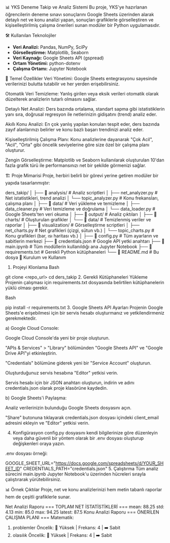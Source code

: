 📊 YKS Deneme Takip ve Analiz Sistemi
Bu proje, YKS'ye hazırlanan öğrencilerin deneme sınavı sonuçlarını Google Sheets üzerinden alarak detaylı net ve konu analizi yapan, sonuçları grafiklerle görselleştiren ve kişiselleştirilmiş çalışma önerileri sunan modüler bir Python uygulamasıdır.

🛠️ Kullanılan Teknolojiler
- **Veri Analizi:** Pandas, NumPy, SciPy
- **Görselleştirme:** Matplotlib, Seaborn
- **Veri Kaynağı:** Google Sheets API (gspread)
- **Ortam Yönetimi:** python-dotenv
- **Çalışma Ortamı:** Jupyter Notebook

🎯 Temel Özellikler
Veri Yönetimi: Google Sheets entegrasyonu sayesinde verilerinizi bulutta tutabilir ve her yerden erişebilirsiniz.

Otomatik Veri Temizleme: Yanlış girilen veya eksik verileri otomatik olarak düzelterek analizlerin tutarlı olmasını sağlar.

Detaylı Net Analizi: Ders bazında ortalama, standart sapma gibi istatistiklerin yanı sıra, doğrusal regresyon ile netlerinizin gidişatını (trend) analiz eder.

Akıllı Konu Analizi: En çok yanlış yapılan konuları tespit eder, ders bazında zayıf alanlarınızı belirler ve konu bazlı başarı trendinizi analiz eder.

Kişiselleştirilmiş Çalışma Planı: Konu analizlerine dayanarak "Çok Acil", "Acil", "Orta" gibi öncelik seviyelerine göre size özel bir çalışma planı oluşturur.

Zengin Görselleştirme: Matplotlib ve Seaborn kullanılarak oluşturulan 10'dan fazla grafik türü ile performansınızı net bir şekilde görmenizi sağlar.

🏗️ Proje Mimarisi
Proje, herbiri belirli bir görevi yerine getiren modüler bir yapıda tasarlanmıştır:

ders_takip/
│
├── 📂 analysis/             # Analiz scriptleri
│   ├── net_analyzer.py      # Net istatistikleri, trend analizi
│   └── topic_analyzer.py    # Konu frekansları, çalışma planı
│
├── 📂 data/                 # Veri yükleme ve temizleme
│   ├── data_cleaner.py      # Veri temizleme ve doğrulama
│   └── data_loader.py       # Google Sheets'ten veri okuma
│
├── 📂 output/                # Analiz çıktıları
│   ├── 📂 charts/             # Oluşturulan grafikler
│   └── 📂 data/               # Temizlenmiş veriler ve raporlar
│
├── 📂 visualization/         # Görselleştirme scriptleri
│   ├── net_charts.py        # Net grafikleri (çizgi, sütun vb.)
│   └── topic_charts.py      # Konu grafikleri (bar, ısı haritası vb.)
│
├── 📜 config.py              # Tüm ayarların ve sabitlerin merkezi
├── 📜 credentials.json      # Google API yetki anahtarı
├── 📜 main.ipynb             # Tüm modüllerin kullanıldığı ana Jupyter Notebook
├── 📜 requirements.txt       # Gerekli Python kütüphaneleri
└── 📜 README.md              # Bu dosya
🚀 Kurulum ve Kullanım
1. Projeyi Klonlama
Bash

git clone <repo_url>
cd ders_takip
2. Gerekli Kütüphaneleri Yükleme
Projenin çalışması için requirements.txt dosyasında belirtilen kütüphanelerin yüklü olması gerekir.

Bash

pip install -r requirements.txt
3. Google Sheets API Ayarları
Projenin Google Sheets'e erişebilmesi için bir servis hesabı oluşturmanız ve yetkilendirmeniz gerekmektedir.

a) Google Cloud Console:

Google Cloud Console'da yeni bir proje oluşturun.

"APIs & Services" > "Library" bölümünden "Google Sheets API" ve "Google Drive API"yi etkinleştirin.

"Credentials" bölümüne giderek yeni bir "Service Account" oluşturun.

Oluşturduğunuz servis hesabına "Editor" yetkisi verin.

Servis hesabı için bir JSON anahtarı oluşturun, indirin ve adını credentials.json olarak proje klasörüne kaydedin.

b) Google Sheets'i Paylaşma:

Analiz verilerinizin bulunduğu Google Sheets dosyasını açın.

"Share" butonuna tıklayarak credentials.json dosyası içindeki client_email adresini ekleyin ve "Editor" yetkisi verin.

4. Konfigürasyon
config.py dosyasını kendi bilgilerinize göre düzenleyin veya daha güvenli bir yöntem olarak bir .env dosyası oluşturup değişkenleri oraya yazın.

.env dosyası örneği:

GOOGLE_SHEET_URL="https://docs.google.com/spreadsheets/d/YOUR_SHEET_ID"
CREDENTIALS_PATH="credentials.json"
5. Çalıştırma
Tüm analiz sürecini main.ipynb Jupyter Notebook'u üzerinden hücreleri sırayla çalıştırarak yürütebilirsiniz.

📊 Örnek Çıktılar
Proje, net ve konu analizlerinizi hem metin tabanlı raporlar hem de çeşitli grafiklerle sunar.

Net Analizi Raporu
=== TOPLAM NET İSTATİSTİKLERİ ===
  mean: 88.25
  std: 4.13
  min: 85.0
  max: 94.25
  latest: 87.5
Konu Analizi Raporu
=== ÖNERİLEN ÇALIŞMA PLANI ===
Matematik:
  1. problemler
     Öncelik: 🔴 Yüksek | Frekans: 4 | ➡️ Sabit
  2. olasılık
     Öncelik: 🔴 Yüksek | Frekans: 4 | ➡️ Sabit
